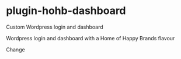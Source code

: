 plugin-hohb-dashboard
=====================

Custom Wordpress login and dashboard

Wordpress login and dashboard with a Home of Happy Brands flavour

Change